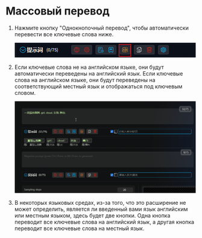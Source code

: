 # Массовый перевод

1. Нажмите кнопку "Однокнопочный перевод", чтобы автоматически перевести все ключевые слова ниже.

   ![](../assets/images/BatchTranslation/translate.png)

2. Если ключевые слова не на английском языке, они будут автоматически переведены на английский язык. Если ключевые слова на английском языке, они будут переведены на соответствующий местный язык и отображаться под ключевым словом.

   ![](../assets/images/demo.translate.gif)

3. В некоторых языковых средах, из-за того, что это расширение не может определить, является ли введенный вами язык английским или местным языком, здесь будет две кнопки. Одна кнопка переводит все ключевые слова на английский язык, а другая кнопка переводит все ключевые слова на местный язык.